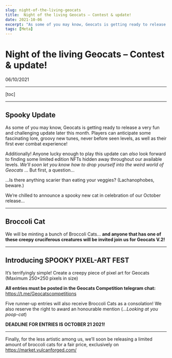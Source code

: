 ```yaml
---
slug: night-of-the-living-geocats
title:  Night of the living Geocats – Contest & update!
date: 2021-10-06
excerpt: "As some of you may know, Geocats is getting ready to release a very fun and challenging update later this month. Players can anticipate some fascinating lore, groovy new tunes, never before seen levels, as well as their first ever combat experience!"
tags: [Meta]
---
```


# Night of the living Geocats – Contest & update!

06/10/2021

---

[toc]

---

## **Spooky Update**

As some of you may know, Geocats is getting ready to release a very fun and challenging update later this month. Players can anticipate some fascinating lore, groovy new tunes, never before seen levels, as well as their first ever combat experience!

Additionally!
Anyone lucky enough to play this update can *also* look forward to finding some limited edition NFTs hidden away throughout our available levels.
*We’ll soon let you know how to drop yourself into the weird world of Geocats*
… But first, a question…

…Is there anything scarier than eating your veggies?
(Lachanophobes, beware.)

We’re chilled to announce a spooky new cat in celebration of our October release…

---

## Broccoli Cat

We will be minting a bunch of Broccoli Cats… **and anyone that has one of these creepy cruciferous creatures will be invited join us for Geocats V.2!**

---

## Introducing SPOOKY PIXEL-ART FEST

It’s terrifyingly simple!
Create a creepy piece of pixel art for Geocats (Maximum 250×250 pixels in size)

**All entries must be posted in the Geocats Competition telegram chat:** https://t.me/Geocatscompetitions

 Five runner-up entries will also receive Broccoli Cats as a consolation!
We also reserve the right to award an honourable mention (…*Looking at you poop-cat*)

**DEADLINE FOR ENTRIES IS OCTOBER 21 2021!** 

------

Finally, for the less artistic among us,
we’ll soon be releasing a limited amount of broccoli cats for a fair price, exclusively on https://market.vulcanforged.com/